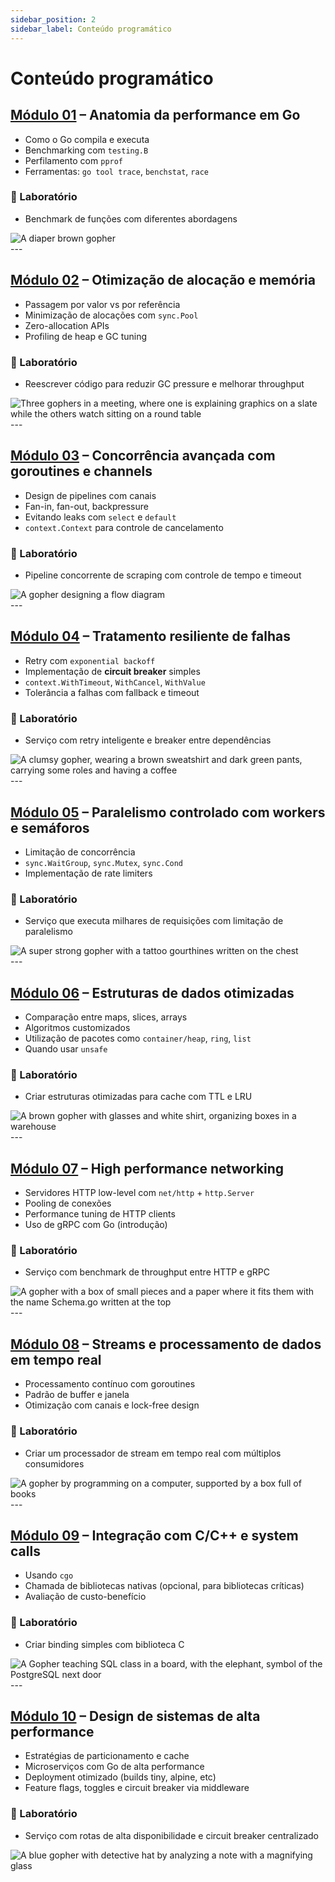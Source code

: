```yaml
---
sidebar_position: 2
sidebar_label: Conteúdo programático
---
```


# Conteúdo programático

## [Módulo 01](./go-module-1/index.md) – Anatomia da performance em Go

<div className="row">
<div className="col">

- Como o Go compila e executa
- Benchmarking com `testing.B`
- Perfilamento com `pprof`
- Ferramentas: `go tool trace`, `benchstat`, `race`

### 📌 Laboratório

- Benchmark de funções com diferentes abordagens

</div>
<div className="col col--3 text--left" style={{ paddingTop: '8px' }}>
<img 
    src={require('@site/static/img/gophers/gopher-baby.png').default} 
    alt="A diaper brown gopher" />
</div>
</div>
---

## [Módulo 02](./go-module-2/index.md) – Otimização de alocação e memória

<div className="row">
<div className="col">

- Passagem por valor vs por referência
- Minimização de alocações com `sync.Pool`
- Zero-allocation APIs
- Profiling de heap e GC tuning

### 📌 Laboratório

- Reescrever código para reduzir GC pressure e melhorar throughput

</div>
<div className="col col--3 text--left" style={{ paddingTop: '8px' }}>
<img 
    src={require('@site/static/img/gophers/gopher-meeting.png').default} 
    style={{ transform:'scalex(-1)', marginTop:'-30px' }}
    alt="Three gophers in a meeting, where one is explaining graphics on a slate while the others watch sitting on a round table" />
</div>
</div>
---

## [Módulo 03](./go-module-3/index.md) – Concorrência avançada com goroutines e channels

<div className="row">
<div className="col">

- Design de pipelines com canais
- Fan-in, fan-out, backpressure
- Evitando leaks com `select` e `default`
- `context.Context` para controle de cancelamento

### 📌 Laboratório

- Pipeline concorrente de scraping com controle de tempo e timeout

</div>
<div className="col col--3 text--left" style={{ paddingTop: '8px' }}>
<img 
    src={require('@site/static/img/gophers/gopher-flow.png').default} 
    style={{ marginTop:'-10px' }}
    alt="A gopher designing a flow diagram" />
</div>
</div>
---

## [Módulo 04](./go-module-4/index.md) – Tratamento resiliente de falhas

<div className="row">
<div className="col">

- Retry com `exponential backoff`
- Implementação de **circuit breaker** simples
- `context.WithTimeout`, `WithCancel`, `WithValue`
- Tolerância a falhas com fallback e timeout

### 📌 Laboratório

- Serviço com retry inteligente e breaker entre dependências

</div>
<div className="col col--3 text--left" style={{ paddingTop: '8px' }}>
<img 
    src={require('@site/static/img/gophers/gopher-coffee.png').default} 
    style={{ transform:'scalex(1)', marginTop:'-60px' }}
    alt="A clumsy gopher, wearing a brown sweatshirt and dark green pants, carrying some roles and having a coffee" />
</div>
</div>
---

## [Módulo 05](./go-module-5/index.md) – Paralelismo controlado com workers e semáforos

<div className="row">
<div className="col">

- Limitação de concorrência
- `sync.WaitGroup`, `sync.Mutex`, `sync.Cond`
- Implementação de rate limiters

### 📌 Laboratório

- Serviço que executa milhares de requisições com limitação de paralelismo

</div>
<div className="col col--3 text--left">
<img 
    src={require('@site/static/img/gophers/gopher-goroutines.png').default}
    style={{ transform:'scale(1.1)', marginTop:'-30px' }}
    alt="A super strong gopher with a tattoo gourthines written on the chest" />

</div>
</div>
---

## [Módulo 06](./go-module-6/index.md) – Estruturas de dados otimizadas

<div className="row">
<div className="col">

- Comparação entre maps, slices, arrays
- Algoritmos customizados
- Utilização de pacotes como `container/heap`, `ring`, `list`
- Quando usar `unsafe`

### 📌 Laboratório

- Criar estruturas otimizadas para cache com TTL e LRU

</div>
<div className="col col--3 text--left">
<img 
    src={require('@site/static/img/gophers/gopher-dependencies.png').default}
    style={{ transform:'scale(0.9)', marginTop:'-30px' }}
    alt="A brown gopher with glasses and white shirt, organizing boxes in a warehouse" />

</div>
</div>
---

## [Módulo 07](./go-module-7/index.md) – High performance networking

<div className="row">
<div className="col">

- Servidores HTTP low-level com `net/http` + `http.Server`
- Pooling de conexões
- Performance tuning de HTTP clients
- Uso de gRPC com Go (introdução)

### 📌 Laboratório

- Serviço com benchmark de throughput entre HTTP e gRPC

</div>
<div className="col col--3 text--left">
<img 
    src={require('@site/static/img/gophers/gopher-schema.png').default}
    style={{ transform:'scale(1.1)', marginTop:'25px' }}
    alt="A gopher with a box of small pieces and a paper where it fits them with the name Schema.go written at the top" />

</div>
</div>
---

## [Módulo 08](./go-module-8/index.md) – Streams e processamento de dados em tempo real

<div className="row">
<div className="col">

- Processamento contínuo com goroutines
- Padrão de buffer e janela
- Otimização com canais e lock-free design

### 📌 Laboratório

- Criar um processador de stream em tempo real com múltiplos consumidores

</div>
<div className="col col--3 text--left">
<img 
    src={require('@site/static/img/gophers/gopher-study.png').default}
    style={{ transform:'scale(1.5)', marginTop:'-10px' }}
    alt="A gopher by programming on a computer, supported by a box full of books" />

</div>
</div>
---

## [Módulo 09](./go-module-9/index.md) – Integração com C/C++ e system calls

<div className="row">
<div className="col">

- Usando `cgo`
- Chamada de bibliotecas nativas (opcional, para bibliotecas críticas)
- Avaliação de custo-benefício

### 📌 Laboratório

- Criar binding simples com biblioteca C

</div>
<div className="col col--3 text--left">
<img 
    src={require('@site/static/img/gophers/gopher-sql.png').default}
    style={{ transform:'scale(1.1)' }}
    alt="A Gopher teaching SQL class in a board, with the elephant, symbol of the PostgreSQL next door" />

</div>
</div>
---

## [Módulo 10](./go-module-10/index.md) – Design de sistemas de alta performance

<div className="row">
<div className="col">

- Estratégias de particionamento e cache
- Microserviços com Go de alta performance
- Deployment otimizado (builds tiny, alpine, etc)
- Feature flags, toggles e circuit breaker via middleware

### 📌 Laboratório

- Serviço com rotas de alta disponibilidade e circuit breaker centralizado

</div>
<div className="col col--3 text--left">
<img 
    src={require('@site/static/img/gophers/gopher-inspect.png').default}
    style={{ transform:'scalex(-1) scale(0.9)', marginTop:'-15px' }}
    alt="A blue gopher with detective hat by analyzing a note with a magnifying glass" />

</div>
</div>
